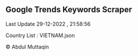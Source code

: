

## Google Trends Keywords Scraper 
 
Last Update 29-12-2022 , 21:58:56

Country List :
VIETNAM.json



© Abdul Muttaqin 
